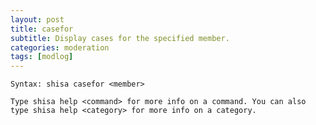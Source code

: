 ```yaml
---
layout: post
title: casefor
subtitle: Display cases for the specified member.
categories: moderation
tags: [modlog]
---
```


`Syntax: shisa casefor <member>`

```
Type shisa help <command> for more info on a command. You can also type shisa help <category> for more info on a category.
```